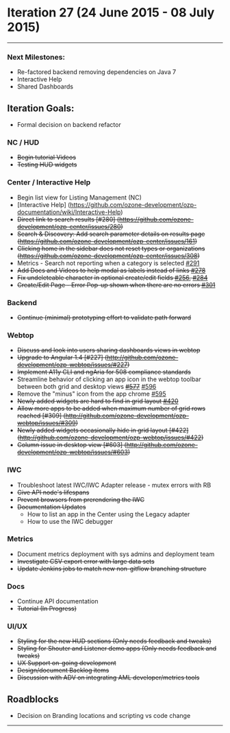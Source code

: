 # Iteration 27 (24 June 2015 - 08 July 2015)

*** 
### Next Milestones:
* Re-factored backend removing dependencies on Java 7
* Interactive Help
* Shared Dashboards


## Iteration Goals:
* Formal decision on backend refactor

### NC / HUD
* ~~Begin tutorial Videos~~
* ~~Testing HUD widgets~~ 

### Center / Interactive Help
* Begin list view for Listing Management (NC) 
* [Interactive Help] (https://github.com/ozone-development/ozp-documentation/wiki/Interactive-Help)
* ~~Direct link to search results [#280] (https://github.com/ozone-development/ozp-center/issues/280)~~
* ~~Search & Discovery: Add search parameter details on results page (https://github.com/ozone-development/ozp-center/issues/161)~~
* ~~Clicking home in the sidebar does not reset types or organizations (https://github.com/ozone-development/ozp-center/issues/308)~~
* Metrics - Search not reporting when a category is selected [#291](https://github.com/ozone-development/ozp-center/issues/291)
* ~~Add Docs and Videos to help modal as labels instead of links [#278](https://huboard.com/ozone-development/ozp-center#/issues/86301820)~~
* ~~Fix undeleteable character in optional create/edit fields [#256](https://huboard.com/ozone-development/ozp-center#/issues/76741683), [#284](https://huboard.com/ozone-development/ozp-center#/issues/87378267)~~
* ~~Create/Edit Page - Error Pop-up shown when there are no errors [#301](https://huboard.com/ozone-development/ozp-center#/issues/91232589)~~

### Backend
* ~~Continue (minimal) prototyping effort to validate path forward~~

### Webtop
* ~~Discuss and look into users sharing dashboards views in webtop~~
* ~~Upgrade to Angular 1.4 [#227] (http://github.com/ozone-development/ozp-webtop/issues/#227)~~
* ~~Implement A11y CLI and ngAria for 508 compliance standards~~
* Streamline behavior of clicking an app icon in the webtop toolbar between both grid and desktop views ~~[#577](http://github.com/ozone-development/ozp-webtop/issues/#577)~~ [#596](http://github.com/ozone-development/ozp-webtop/issues/#596)
* Remove the "minus" icon from the app chrome [#595](http://github.com/ozone-development/ozp-webtop/issues/#595)
* ~~Newly added widgets are hard to find in grid layout [#420](http://github.com/ozone-development/ozp-webtop/issues/420)~~
* ~~Allow more apps to be added when maximum number of grid rows reached [#309] (http://github.com/ozone-development/ozp-webtop/issues/#309)~~
* ~~Newly added widgets occasionally hide in grid layout [#422] (http://github.com/ozone-development/ozp-webtop/issues/#422)~~
* ~~Column issue in desktop view [#603] (http://github.com/ozone-development/ozp-webtop/issues/#603)~~
  


### IWC
* Troubleshoot latest IWC/IWC Adapter release - mutex errors with RB
* ~~Give API node's lifespans~~
* ~~Prevent browsers from prerendering the IWC~~
* ~~Documentation Updates~~
    * How to list an app in the Center using the Legacy adapter
    * How to use the IWC debugger


### Metrics
* Document metrics deployment with sys admins and deployment team
* ~~Investigate CSV export error with large data sets~~
* ~~Update Jenkins jobs to match new non-gitflow branching structure~~

### Docs
* Continue API documentation
* ~~Tutorial (In Progress)~~

### UI/UX
* ~~Styling for the new HUD sections (Only needs feedback and tweaks)~~
* ~~Styling for Shouter and Listener demo apps (Only needs feedback and tweaks)~~
* ~~UX Support on-going development~~
* ~~Design/document Backlog items~~
* ~~Discussion with ADV on integrating AML developer/metrics tools~~

## Roadblocks
* Decision on Branding locations and scripting vs code change
***